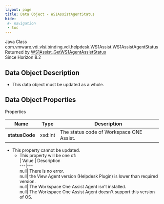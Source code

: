 ```yaml
---
layout: page
title: Data Object - WS1AssistAgentStatus
hide:
 #- navigation
 - toc
---
```






Java Class
    com.vmware.vdi.vlsi.binding.vdi.helpdesk.WS1Assist.WS1AssistAgentStatus  
Returned by
     [WS1Assist_GetWS1AgentAssistStatus](vdi.helpdesk.WS1Assist.md#getWS1AssistAgentStatus)  
Since 
    Horizon 8.2

## Data Object Description 

  * This data object must be updated as a whole.



## Data Object Properties

Properties

Name |  Type |  Description   
---|---|---  
**statusCode**|  xsd:int|  The status code of Workspace ONE Assist.   


* This property cannot be updated.
  * This property will be one of:  
|  Value |  Description   
---|---  
null| There is no error.  
null| the View Agent version (Helpdesk Plugin) is lower than required version.  
null| The Workspace One Assist Agent isn't installed.  
null| The Workspace One Assist Agent doesn't support this version of OS.  

  
  
  
 
  
  


